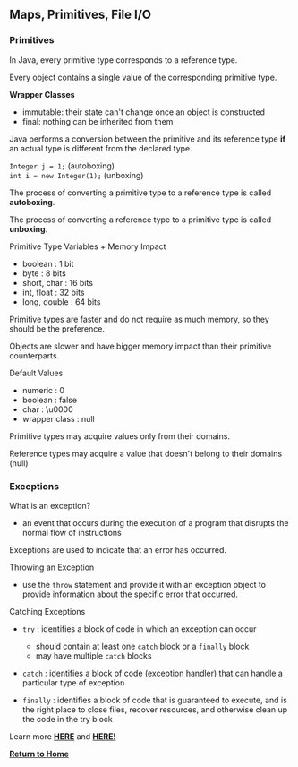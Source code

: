 ## Maps, Primitives, File I/O

### Primitives

In Java, every primitive type corresponds to a reference type.  

Every object contains a single value of the corresponding primitive type.

**Wrapper Classes**
  - immutable: their state can't change once an object is constructed
  - final: nothing can be inherited from them

Java performs a conversion between the primitive and its reference type **if** an actual type is different from the declared type.  

`Integer j = 1;` (autoboxing)  
`int i = new Integer(1);` (unboxing)

The process of converting a primitive type to a reference type is called **autoboxing**.  

The process of converting a reference type to a primitive type is called **unboxing**.

Primitive Type Variables + Memory Impact
  - boolean : 1 bit
  - byte : 8 bits
  - short, char : 16 bits
  - int, float : 32 bits
  - long, double : 64 bits  

Primitive types are faster and do not require as much memory, so they should be the preference.

Objects are slower and have bigger memory impact than their primitive counterparts.

Default Values
  - numeric : 0 
  - boolean : false
  - char : \u0000
  - wrapper class : null

Primitive types may acquire values only from their domains.

Reference types may acquire a value that doesn't belong to their domains (null)

### Exceptions

What is an exception?
  - an event that occurs during the execution of a program that disrupts the normal flow of instructions

Exceptions are used to indicate that an error has occurred. 

Throwing an Exception
  - use the `throw` statement and provide it with an exception object to provide information about the specific error that occurred.

Catching Exceptions
  - `try` : identifies a block of code in which an exception can occur
    - should contain at least one `catch` block or a `finally` block
    - may have multiple `catch` blocks
  - `catch` : identifies a block of code (exception handler) that can handle a particular type of exception
  
  - `finally` : identifies a block of code that is guaranteed to execute, and is the right place to close files, recover resources, and otherwise clean up the code in the try block



Learn more [**HERE**](https://www.baeldung.com/java-primitives-vs-objects) and [**HERE!**](https://docs.oracle.com/javase/tutorial/essential/exceptions/index.html)


[**Return to Home**](README.md)